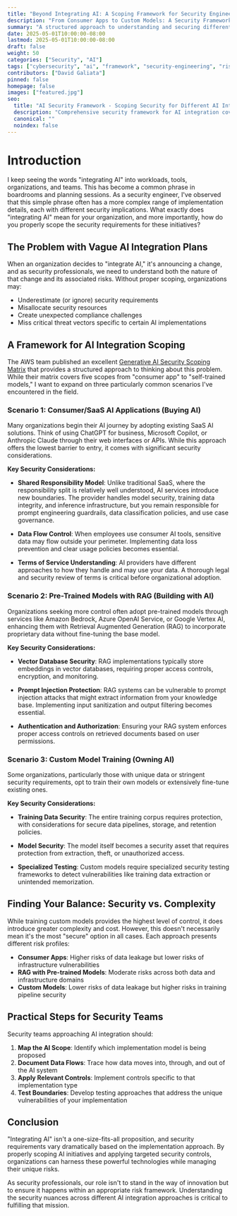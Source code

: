 ```yaml
---
title: "Beyond Integrating AI: A Scoping Framework for Security Engineers"
description: "From Consumer Apps to Custom Models: A Security Framework for AI Integration"
summary: "A structured approach to understanding and securing different AI integration scenarios, from consumer SaaS applications to custom model training."
date: 2025-05-01T10:00:00-08:00
lastmod: 2025-05-01T10:00:00-08:00
draft: false
weight: 50
categories: ["Security", "AI"]
tags: ["cybersecurity", "ai", "framework", "security-engineering", "risk-management", "aws"]
contributors: ["David Galiata"]
pinned: false
homepage: false
images: ["featured.jpg"]
seo:
  title: "AI Security Framework - Scoping Security for Different AI Integration Models"
  description: "Comprehensive security framework for AI integration covering consumer apps, RAG implementations, and custom model training. Essential guide for security engineers."
  canonical: ""
  noindex: false
---
```


# Introduction

I keep seeing the words "integrating AI" into workloads, tools, organizations, and teams. This has become a common phrase in boardrooms and planning sessions. As a security engineer, I've observed that this simple phrase often has a more complex range of implementation details, each with different security implications. What exactly does "integrating AI" mean for your organization, and more importantly, how do you properly scope the security requirements for these initiatives?

## The Problem with Vague AI Integration Plans

When an organization decides to "integrate AI," it's announcing a change, and as security professionals, we need to understand both the nature of that change and its associated risks. Without proper scoping, organizations may:

- Underestimate (or ignore) security requirements
- Misallocate security resources
- Create unexpected compliance challenges
- Miss critical threat vectors specific to certain AI implementations

## A Framework for AI Integration Scoping

The AWS team published an excellent [Generative AI Security Scoping Matrix](https://aws.amazon.com/blogs/security/securing-generative-ai-an-introduction-to-the-generative-ai-security-scoping-matrix/) that provides a structured approach to thinking about this problem. While their matrix covers five scopes from "consumer app" to "self-trained models," I want to expand on three particularly common scenarios I've encountered in the field.

### Scenario 1: Consumer/SaaS AI Applications (Buying AI)

Many organizations begin their AI journey by adopting existing SaaS AI solutions. Think of using ChatGPT for business, Microsoft Copilot, or Anthropic Claude through their web interfaces or APIs. While this approach offers the lowest barrier to entry, it comes with significant security considerations.

**Key Security Considerations:**

- **Shared Responsibility Model**: Unlike traditional SaaS, where the responsibility split is relatively well understood, AI services introduce new boundaries. The provider handles model security, training data integrity, and inference infrastructure, but you remain responsible for prompt engineering guardrails, data classification policies, and use case governance.

- **Data Flow Control**: When employees use consumer AI tools, sensitive data may flow outside your perimeter. Implementing data loss prevention and clear usage policies becomes essential.

- **Terms of Service Understanding**: AI providers have different approaches to how they handle and may use your data. A thorough legal and security review of terms is critical before organizational adoption.

### Scenario 2: Pre-Trained Models with RAG (Building with AI)

Organizations seeking more control often adopt pre-trained models through services like Amazon Bedrock, Azure OpenAI Service, or Google Vertex AI, enhancing them with Retrieval Augmented Generation (RAG) to incorporate proprietary data without fine-tuning the base model.

**Key Security Considerations:**

- **Vector Database Security**: RAG implementations typically store embeddings in vector databases, requiring proper access controls, encryption, and monitoring.

- **Prompt Injection Protection**: RAG systems can be vulnerable to prompt injection attacks that might extract information from your knowledge base. Implementing input sanitization and output filtering becomes essential.

- **Authentication and Authorization**: Ensuring your RAG system enforces proper access controls on retrieved documents based on user permissions.

### Scenario 3: Custom Model Training (Owning AI)

Some organizations, particularly those with unique data or stringent security requirements, opt to train their own models or extensively fine-tune existing ones.

**Key Security Considerations:**

- **Training Data Security**: The entire training corpus requires protection, with considerations for secure data pipelines, storage, and retention policies.

- **Model Security**: The model itself becomes a security asset that requires protection from extraction, theft, or unauthorized access.

- **Specialized Testing**: Custom models require specialized security testing frameworks to detect vulnerabilities like training data extraction or unintended memorization.

## Finding Your Balance: Security vs. Complexity

While training custom models provides the highest level of control, it does introduce greater complexity and cost. However, this doesn't necessarily mean it's the most "secure" option in all cases. Each approach presents different risk profiles:

- **Consumer Apps**: Higher risks of data leakage but lower risks of infrastructure vulnerabilities
- **RAG with Pre-trained Models**: Moderate risks across both data and infrastructure domains
- **Custom Models**: Lower risks of data leakage but higher risks in training pipeline security

## Practical Steps for Security Teams

Security teams approaching AI integration should:

1. **Map the AI Scope**: Identify which implementation model is being proposed
2. **Document Data Flows**: Trace how data moves into, through, and out of the AI system
3. **Apply Relevant Controls**: Implement controls specific to that implementation type
4. **Test Boundaries**: Develop testing approaches that address the unique vulnerabilities of your implementation

## Conclusion

"Integrating AI" isn't a one-size-fits-all proposition, and security requirements vary dramatically based on the implementation approach. By properly scoping AI initiatives and applying targeted security controls, organizations can harness these powerful technologies while managing their unique risks.

As security professionals, our role isn't to stand in the way of innovation but to ensure it happens within an appropriate risk framework. Understanding the security nuances across different AI integration approaches is critical to fulfilling that mission.
